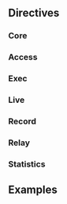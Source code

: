 ## Directives
### Core
### Access
### Exec
### Live
### Record
### Relay
### Statistics

## Examples